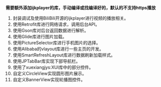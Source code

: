 **需要额外添加ijkplayer的库，手动编译或找编译好的，默认的不支持https播放**
1.	封装调试及使用BiliBili开源的ijkplayer进行视频的播放相关。
2.	使用Retrofit库进行网络请求，调用后台API。
3.	使用Gson库对后台返回数据进行解析。
4.	使用Glide库进行图片加载。
5.	使用PictureSelector库进行手机图片的选择。
6.	使用Alibaba的vlayout库进行一些主页的开发。
7.	使用SmartRefreshLayout库进行数据刷新加载样式。
8.	使用JPTabBar库实现下部导航栏。
9.	使用了xuexiangjys:XUI库中的部分控件。
10.	自定义CircleView实现圆形图片展示。
11.	自定义BannerView实现轮播图控件。
